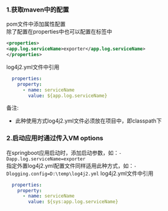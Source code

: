 ### 1.获取maven中的配置
pom文件中添加属性配置  
除了配置在properties中也可以配置在<profile>标签中
```xml
<properties>
<app.log.serviceName>exporter</app.log.serviceName>
</properties>
```
log4j2.yml文件中引用
```yml
  properties:
    property:
      - name: serviceName
        value: ${app.log.serviceName}    
```
备注:
- 此种使用方式log4j2.yml文件必须放在项目中，即classpath下
### 2.启动应用时通过传入VM options
在springboot应用启动时，添加启动参数，如：`-Dapp.log.serviceName=exporter`   
指定外置log4j2.yml配置文件同样适用此种方式，如：`-Dlogging.config=D:\temp\log4j2.yml`
log4j2.yml文件中引用
```yml
  properties:
    property:
      - name: serviceName
        value: ${sys:app.log.serviceName}  
```
